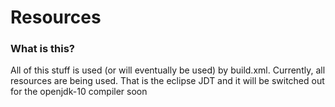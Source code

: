 # Resources


### What is this?

All of this stuff is used (or will eventually be used) by build.xml. Currently, all resources are being used. That is the eclipse JDT and it will be switched out for the openjdk-10 compiler soon
